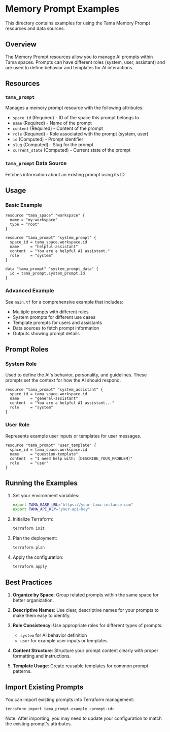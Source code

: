 # Memory Prompt Examples

This directory contains examples for using the Tama Memory Prompt resources and data sources.

## Overview

The Memory Prompt resources allow you to manage AI prompts within Tama spaces. Prompts can have different roles (system, user, assistant) and are used to define behavior and templates for AI interactions.

## Resources

### `tama_prompt`

Manages a memory prompt resource with the following attributes:

- `space_id` (Required) - ID of the space this prompt belongs to
- `name` (Required) - Name of the prompt
- `content` (Required) - Content of the prompt
- `role` (Required) - Role associated with the prompt (system, user)
- `id` (Computed) - Prompt identifier
- `slug` (Computed) - Slug for the prompt
- `current_state` (Computed) - Current state of the prompt

### `tama_prompt` Data Source

Fetches information about an existing prompt using its ID.

## Usage

### Basic Example

```hcl
resource "tama_space" "workspace" {
  name = "my-workspace"
  type = "root"
}

resource "tama_prompt" "system_prompt" {
  space_id = tama_space.workspace.id
  name     = "helpful-assistant"
  content  = "You are a helpful AI assistant."
  role     = "system"
}

data "tama_prompt" "system_prompt_data" {
  id = tama_prompt.system_prompt.id
}
```

### Advanced Example

See `main.tf` for a comprehensive example that includes:

- Multiple prompts with different roles
- System prompts for different use cases
- Template prompts for users and assistants
- Data sources to fetch prompt information
- Outputs showing prompt details

## Prompt Roles

### System Role
Used to define the AI's behavior, personality, and guidelines. These prompts set the context for how the AI should respond.

```hcl
resource "tama_prompt" "system_assistant" {
  space_id = tama_space.workspace.id
  name     = "general-assistant"
  content  = "You are a helpful AI assistant..."
  role     = "system"
}
```

### User Role
Represents example user inputs or templates for user messages.

```hcl
resource "tama_prompt" "user_template" {
  space_id = tama_space.workspace.id
  name     = "question-template"
  content  = "I need help with: [DESCRIBE_YOUR_PROBLEM]"
  role     = "user"
}
```

## Running the Examples

1. Set your environment variables:
   ```bash
   export TAMA_BASE_URL="https://your-tama-instance.com"
   export TAMA_API_KEY="your-api-key"
   ```

2. Initialize Terraform:
   ```bash
   terraform init
   ```

3. Plan the deployment:
   ```bash
   terraform plan
   ```

4. Apply the configuration:
   ```bash
   terraform apply
   ```

## Best Practices

1. **Organize by Space**: Group related prompts within the same space for better organization.

2. **Descriptive Names**: Use clear, descriptive names for your prompts to make them easy to identify.

3. **Role Consistency**: Use appropriate roles for different types of prompts:
   - `system` for AI behavior definition
   - `user` for example user inputs or templates

4. **Content Structure**: Structure your prompt content clearly with proper formatting and instructions.

5. **Template Usage**: Create reusable templates for common prompt patterns.

## Import Existing Prompts

You can import existing prompts into Terraform management:

```bash
terraform import tama_prompt.example <prompt-id>
```

Note: After importing, you may need to update your configuration to match the existing prompt's attributes.